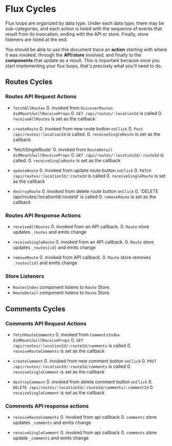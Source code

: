 # Flux Cycles

Flux loops are organized by data type. Under each data type, there may
be sub-categories, and each action is listed with the sequence of events
that result from its invocation, ending with the API or store. Finally,
store listeners are listed at the end.

You should be able to use this document trace an **action** starting
with where it was invoked, through the **API**/**store** involved, and
finally to the **components** that update as a result. This is important
because once you start implementing your flux loops, that's precisely
what you'll need to do.


## Routes Cycles

### Routes API Request Actions

* `fetchAllRoutes`
  0. invoked from `DiscoverRoutes` `didMount`/`willReceiveProps`
  0. `GET /api/routes/:locationId` is called
  0. `receiveAllRoutes` is set as the callback

* `createRoute`
  0. invoked from new route button `onClick`
  0. `Post /api/routes/:locationId` is called.
  0. `receiveSingleRoute` is set as the callback

* 'fetchSingleRoute'
  0. invoked from `RouteDetail` `didMount`/`willReceiveProps`
  0. `GET /api/routes/:locationId/:routeId` is called.
  0. `receiveSingleRoute` is set as the callback

* `updateRoute`
  0. invoked from update route button `onClick`
  0. `PATCH /api/routes/:locationId/:routeId` is called
  0. `receiveSingleRoute` is set as the callback

* `destroyRoute`
  0. invoked from delete route button `onClick`
  0. 'DELETE /api/routes/:locationId/:routeId' is called
  0. `removeRoute` is set as the callback

### Routes API Response Actions

* `receiveAllRoutes`
  0. invoked from an API callback.
  0. `Route` store updates `_routes` and emits change

* `receiveSingleRoute`
  0. invoked from an API callback.
  0. `Route` store updates `_routes[id]` and emits change

* `removeRoute`
  0. invoked from API callback.
  0. `Route` store removes `_routes[id]` and emits change

### Store Listeners

* `RoutesIndex` component listens to `Route` Store.
* `RouteDetail` component listens to `Route` Store.


## Comments Cycles

### Comments API Request Actions

* `fetchRouteComments`
  0. invoked from `CommentsIndex` `didMount`/`willReceiveProps`
  0. `GET /api/routes/:locationId/:routeId/comments` is called
  0. `receiveRouteComments` is set as the callback

* `createComment`
  0. invoked from new comment button `onClick`
  0. `POST /api/routes/:locationId/:routeId/comments` is called
  0. `receiveSingleComment` is set as the callback

* `destroyComment`
  0. invoked from delete comment button `onClick`
  0. `DELETE /api/routes/:locationId/:routeId/comments/:commentId`
  0. `receiveSingleComment` is set as the callback

### Comments API response actions

* `receiveRouteComments`
  0. invoked from api callback
  0. `comments` store updates `_comments` and emits change

* `receiveSingleComment`
  0. invoked from api callback
  0. `comments` store update `_comments` and emits change
